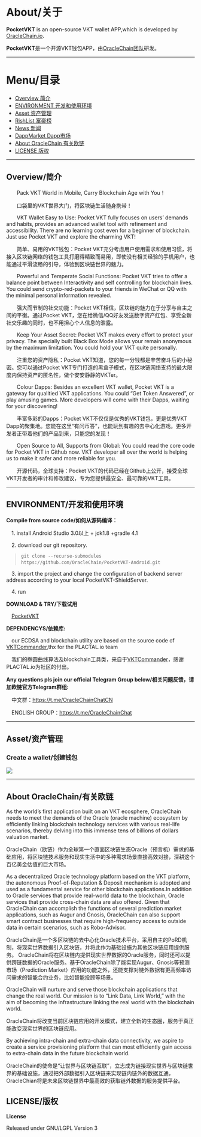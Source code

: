 # About/关于

**PocketVKT** is an open-source VKT wallet APP,which is developed by [OracleChain.io](https://oraclechain.io).

**PocketVKT**是一个开源VKT钱包APP，由[OracleChain团队](https://oraclechain.io)研发。

-------------------------------

# Menu/目录
+ [Overview  简介](#1)
+ [ENVIRONMENT  开发和使用环境](#2)
+ [Asset 资产管理](#3)
+ [RishList  富豪榜](#4)
+ [News 新闻](#5)
+ [DappMarket  Dapp市场](#6)
+ [About OracleChain  有关欧链](#7)
+ [LICENSE  版权](#8)

------------------------------

<h2 id="1">Overview/简介</h2>

&emsp;&emsp;Pack VKT World in Mobile, Carry Blockchain Age with You！

&emsp;&emsp;口袋里的VKT世界大门，将区块链生活随身携带！
   
&emsp;&emsp;VKT Wallet Easy to Use: Pocket VKT fully focuses on users’ demands and habits, provides an advanced wallet tool with refinement and accessibility. There are no learning cost even for a beginner of blockchain. Just use Pocket VKT and explore the charming VKT!

&emsp;&emsp;简单、易用的VKT钱包：Pocket VKT充分考虑用户使用需求和使用习惯，将接入区块链网络的钱包工具打磨得精致而易用，即使没有相关经验的手机用户，也能通过平滑流畅的引导，体验到区块链世界的魅力。

&emsp;&emsp;Powerful and Temperate Social Functions: Pocket VKT tries to offer a balance point between Interactivity and self controlling for blockchain lives. You could send crypto-red-packets to your friends in WeChat or QQ with the minimal personal information revealed.

&emsp;&emsp;强大而节制的社交功能：Pocket VKT相信，区块链的魅力在于分享与自主之间的平衡。通过Pocket VKT，您在给微信/QQ好友发送数字资产红包、享受全新社交乐趣的同时，也不用担心个人信息的泄露。

&emsp;&emsp;Keep Your Asset Secret: Pocket VKT makes every effort to protect your privacy. The specially built Black Box Mode allows your remain anonymous by the maximum limitation. You could hold your VKT quite personally.

&emsp;&emsp;注重您的资产隐私：Pocket VKT知道，您的每一分钱都是辛苦奋斗后的小秘密。您可以通过Pocket VKT专门打造的黑盒子模式，在区块链网络支持的最大限度内保持资产的匿名性，做个安安静静的VKTer。
    
&emsp;&emsp;Colour Dapps: Besides an excellent VKT wallet, Pocket VKT is a gateway for qualitied VKT applications. You could “Get Token Answered”, or play amusing games. More developers will come with their Dapps, waiting for your discovering!

&emsp;&emsp;丰富多彩的Dapps：Pocket VKT不仅仅是优秀的VKT钱包，更是优秀VKT Dapp的聚集地。您能在这里“有问币答”，也能玩到有趣的去中心化游戏。更多开发者正带着他们的产品到来，只能您的发现！


&emsp;&emsp;Open Source to All, Supports from Global: You could read the core code for Pocket VKT in Github now. VKT developer all over the world is helping us to make it safer and more reliable for you.

&emsp;&emsp;开源代码，全球支持：Pocket VKT的代码已经在Github上公开，接受全球VKT开发者的审计和修改建议，专为您提供最安全、最可靠的VKT工具。

------------------------------
<h2 id="2">ENVIRONMENT/开发和使用环境</h2>

**Compile from source code/如何从源码编译：**

&emsp;1. install Android Studio 3.0以上 + jdk1.8 +gradle 4.1

&emsp;2. download our git repository.
>`git clone --recurse-submodules https://github.com/OracleChain/PocketVKT-Android.git` 

&emsp;3. import the project and change the configuration of backend server address according to your local PocketVKT-ShieldServer.

&emsp;4. run

**DOWNLOAD & TRY/下载试用**

&emsp;[PocketVKT](https://pocketvkt.com/)


**DEPENDENCYS/依赖库:**

&emsp;our ECDSA and blockchain utility are based on the source code of [VKTCommander](https://github.com/plactal/VktCommander),thx for the PLACTAL.io team

&emsp;我们的椭圆曲线算法及blockchain工具类，来自于[VKTCommander](https://github.com/plactal/VktCommander)，感谢PLACTAL.io为社区的付出。


**Any questions pls join our official Telegram Group below/相关问题反馈，请加欧链官方Telegram群组:**

&emsp;中文群：https://t.me/OracleChainChatCN

&emsp;ENGLISH GROUP：https://t.me/OracleChainChat

------------------------------

<h2 id="3">Asset/资产管理</h2>

### Create a wallet/创建钱包
![](https://github.com/OracleChain/PocketVKT/raw/master/screenshots/wallet.PNG)


------------------------------
<h2 id="7">About OracleChain/有关欧链</h2>

As the world’s first application built on an VKT ecosphere, OracleChain needs to meet the demands of the Oracle (oracle machine) ecosystem by efficiently linking blockchain technology services with various real-life scenarios, thereby delving into this immense tens of billions of dollars valuation market.

OracleChain（欧链）作为全球第一个直面区块链生态Oracle（预言机）需求的基础应用，将区块链技术服务和现实生活中的多种需求场景直接高效对接，深耕这个百亿美金估值的巨大市场。

As a decentralized Oracle technology platform based on the VKT platform, the autonomous Proof-of-Reputation & Deposit mechanism is adopted and used as a fundamental service for other blockchain applications.In addition to Oracle services that provide real-world data to the blockchain, Oracle services that provide cross-chain data are also offered. Given that OracleChain can accomplish the functions of several prediction market applications, such as Augur and Gnosis, OracleChain can also support smart contract businesses that require high-frequency access to outside data in certain scenarios, such as Robo-Advisor.

OracleChain是一个多区块链的去中心化Oracle技术平台，采用自主的PoRD机制，将现实世界数据引入区块链，并将此作为基础设施为其他区块链应用提供服务。
OracleChain将在区块链内提供现实世界数据的Oracle服务，同时还可以提供跨链数据的Oracle服务。基于OracleChain除了能实现Augur、Gnosis等预测市场（Prediction Market）应用的功能之外，还能支撑对链外数据有更高频率访问需求的智能合约业务，比如智能投顾等场景。

OracleChain will nurture and serve those blockchain applications that change the real world. Our mission is to “Link Data, Link World,” with the aim of becoming the infrastructure linking the real world with the blockchain world.

OracleChain将改变当前区块链应用的开发模式，建立全新的生态圈，服务于真正能改变现实世界的区块链应用。

By achieving intra-chain and extra-chain data connectivity, we aspire to create a service provisioning platform that can most efficiently gain access to extra-chain data in the future blockchain world.

OracleChain的使命是“让世界与区块链互联”，立志成为链接现实世界与区块链世界的基础设施，通过把外部数据引入区块链来实现链内链外的数据互通，OracleChian将是未来区块链世界中最高效的获取链外数据的服务提供平台。

<h2 id="8">LICENSE/版权</h2>

**License**

Released under GNU/LGPL Version 3
